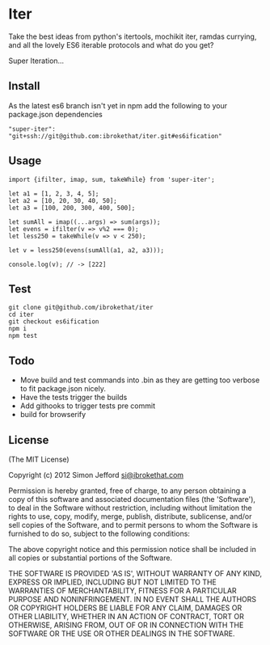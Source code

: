 # Iter

  Take the best ideas from python's itertools, mochikit iter, ramdas currying, and all the lovely ES6 iterable protocols and what do you get?

  Super Iteration...



## Install

  As the latest es6 branch isn't yet in npm add the following to your package.json dependencies

  ```
  "super-iter": "git+ssh://git@github.com:ibrokethat/iter.git#es6ification"

  ```


##  Usage

  ```
  import {ifilter, imap, sum, takeWhile} from 'super-iter';

  let a1 = [1, 2, 3, 4, 5];
  let a2 = [10, 20, 30, 40, 50];
  let a3 = [100, 200, 300, 400, 500];

  let sumAll = imap((...args) => sum(args));
  let evens = ifilter(v => v%2 === 0);
  let less250 = takeWhile(v => v < 250);

  let v = less250(evens(sumAll(a1, a2, a3)));

  console.log(v); // -> [222]

  ```

## Test

  ```
  git clone git@github.com/ibrokethat/iter
  cd iter
  git checkout es6ification
  npm i
  npm test
  ```

## Todo


  - Move build and test commands into .bin as they are getting too verbose to fit package.json nicely.
  - Have the tests trigger the builds
  - Add githooks to trigger tests pre commit
  - build for browserify



## License

(The MIT License)

Copyright (c) 2012 Simon Jefford <si@ibrokethat.com>

Permission is hereby granted, free of charge, to any person obtaining a copy of this software and
associated documentation files (the 'Software'), to deal in the Software without restriction, including
without limitation the rights to use, copy, modify, merge, publish, distribute, sublicense, and/or sell
copies of the Software, and to permit persons to whom the Software is furnished to do so, subject to the
following conditions:

The above copyright notice and this permission notice shall be included in all copies or substantial
portions of the Software.

THE SOFTWARE IS PROVIDED 'AS IS', WITHOUT WARRANTY OF ANY KIND, EXPRESS OR IMPLIED, INCLUDING BUT NOT
LIMITED TO THE WARRANTIES OF MERCHANTABILITY, FITNESS FOR A PARTICULAR PURPOSE AND NONINFRINGEMENT.
IN NO EVENT SHALL THE AUTHORS OR COPYRIGHT HOLDERS BE LIABLE FOR ANY CLAIM, DAMAGES OR OTHER LIABILITY,
WHETHER IN AN ACTION OF CONTRACT, TORT OR OTHERWISE, ARISING FROM, OUT OF OR IN CONNECTION WITH THE
SOFTWARE OR THE USE OR OTHER DEALINGS IN THE SOFTWARE.

